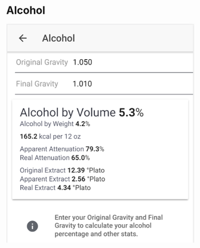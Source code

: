 # Alcohol

![Enter OG and FG to get important stats about your product](../.gitbook/assets/image%20%2830%29.png)

